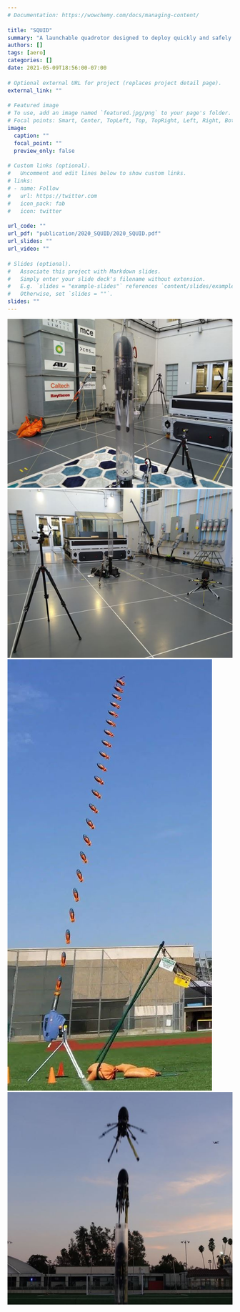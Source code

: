 ```yaml
---
# Documentation: https://wowchemy.com/docs/managing-content/

title: "SQUID"
summary: "A launchable quadrotor designed to deploy quickly and safely from a vehicle"
authors: []
tags: [aero]
categories: []
date: 2021-05-09T18:56:00-07:00

# Optional external URL for project (replaces project detail page).
external_link: ""

# Featured image
# To use, add an image named `featured.jpg/png` to your page's folder.
# Focal points: Smart, Center, TopLeft, Top, TopRight, Left, Right, BottomLeft, Bottom, BottomRight.
image:
  caption: ""
  focal_point: ""
  preview_only: false

# Custom links (optional).
#   Uncomment and edit lines below to show custom links.
# links:
# - name: Follow
#   url: https://twitter.com
#   icon_pack: fab
#   icon: twitter

url_code: ""
url_pdf: "publication/2020_SQUID/2020_SQUID.pdf"
url_slides: ""
url_video: ""

# Slides (optional).
#   Associate this project with Markdown slides.
#   Simply enter your slide deck's filename without extension.
#   E.g. `slides = "example-slides"` references `content/slides/example-slides.md`.
#   Otherwise, set `slides = ""`.
slides: ""
---
```


![SQUID](/media/SQUID/squid0.jpg)
![SQUID](/media/SQUID/squid1.jpg)
![SQUID](/media/SQUID/squid2.jpg)
![SQUID](/media/SQUID/squid3.jpg)

